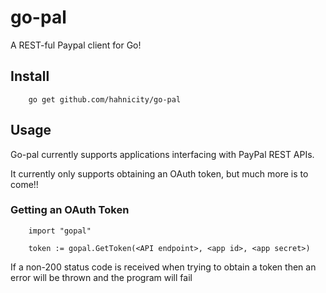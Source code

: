 go-pal
======

A REST-ful Paypal client for Go!

## Install

        go get github.com/hahnicity/go-pal

## Usage
Go-pal currently supports applications interfacing with PayPal REST APIs. 

It currently only supports obtaining an OAuth token, but much more is to come!!

### Getting an OAuth Token
        
        import "gopal"

        token := gopal.GetToken(<API endpoint>, <app id>, <app secret>)

If a non-200 status code is received when trying to obtain a token then an
error will be thrown and the program will fail
